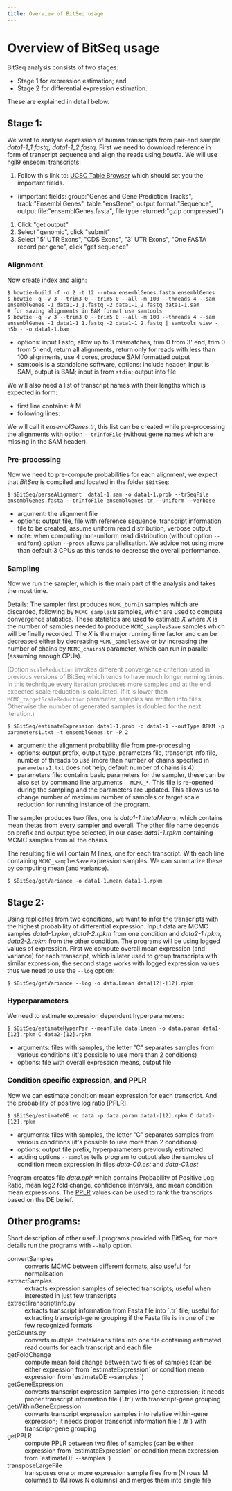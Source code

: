 ```yaml
---
title: Overview of BitSeq usage
---
```


# Overview of BitSeq usage

BitSeq analysis consists of two stages:
* Stage 1 for expression estimation; and
* Stage 2 for differential expression estimation.

These are explained in detail below.

## Stage 1:

We want to analyse expression of human transcripts from pair-end sample *data1-1_1.fastq, data1-1_2.fastq*. First we need to download reference in form of transcript sequence and align the reads using _bowtie_. We will use hg19 ensebml transcripts:

1. Follow this link to: [UCSC Table Browser](http://genome.ucsc.edu/cgi-bin/hgTables?hgsid=214391795&clade=mammal&org=0&db=0&hgta_group=genes&hgta_track=ensGene&hgta_table=ensGene&hgta_regionType=genome&position=&hgta_outputType=sequence&hgta_outFileName=ensemblGenes.fasta) which should set you the important fields.

 * (important fields: group:"Genes and Gene Prediction Tracks", track:"Ensembl Genes", table:"ensGene", output format:"Sequence", output file:"ensemblGenes.fasta", file type returned:"gzip compressed")

1. Click "get output"
1. Select "genomic", click "submit"
1. Select "5' UTR Exons", "CDS Exons", "3' UTR Exons", "One FASTA record per gene", click "get sequence"

### Alignment

Now create index and align:
```
$ bowtie-build -f -o 2 -t 12 --ntoa ensemblGenes.fasta ensemblGenes
$ bowtie -q -v 3 --trim3 0 --trim5 0 --all -m 100 --threads 4 --sam ensemblGenes -1 data1-1_1.fastq -2 data1-1_2.fastq data1-1.sam 
# for saving alignments in BAM format use samtools
$ bowtie -q -v 3 --trim3 0 --trim5 0 --all -m 100 --threads 4 --sam ensemblGenes -1 data1-1_1.fastq -2 data1-1_2.fastq | samtools view -hSb - -o data1-1.bam
```

 * options: input Fastq, allow up to 3 mismatches, trim 0 from 3' end, trim 0 from 5' end, return all alignments, return only for reads with less than 100 alignments, use 4 cores, produce SAM formatted output
 * samtools is a standalone software, options: include header, input is SAM, output is BAM; input is from `stdin`; output into file

We will also need a list of transcript names with their lengths which is expected in form:
 
 *  first line contains: # M <number of transcripts>
 *  following lines: <gene name> <transcript name> <transcript length>

We will call it *ensemblGenes.tr*, this list can be created while pre-processing the alignments with option `--trInfoFile` (without gene names which are missing in the SAM header).

### Pre-processing

Now we need to pre-compute probabilities for each alignment, we expect that _BitSeq_ is compiled and located in the folder `$BitSeq`:
```
$ $BitSeq/parseAlignment  data1-1.sam -o data1-1.prob --trSeqFile ensemblGenes.fasta --trInfoFile ensemblGenes.tr --uniform --verbose
```

 * argument: the alignment file
 * options: output file, file with reference sequence, transcript information file to be created, assume uniform read distribution, verbose output
  * note: when computing non-uniform read distribution (without option `--uniform`) option `--procN` allows parallelisation. We advice not using more than default 3 CPUs as this tends to decrease the overall performance.


### Sampling

Now we run the sampler, which is the main part of the analysis and takes the most time.

Details: The sampler first produces `MCMC_burnIn` samples which are discarded, following by `MCMC_samplesN` samples, which are used to compute convergence statistics. These statistics are used to estimate _X_ where _X_ is the number of samples needed to produce `MCMC_samplesSave` samples which will be finally recorded. The _X_ is the major running time factor and can be decreased either by decreasing `MCMC_samplesSave` or by increasing the number of chains by `MCMC_chainsN` parameter, which can run in parallel (assuming enough CPUs).

<font color="grey">(Option `scaleReduction` invokes different convergence criterion used in previous versions of BitSeq which tends to have much longer running times. In this technique every iteration produces more samples and at the end expected scale reduction is calculated. If it is lower than `MCMC_targetScaleReduction` parameter, samples are written into files. Otherwise the number of generated samples is doubled for the next iteration.)</font>


```
$ $BitSeq/estimateExpression data1-1.prob -o data1-1 --outType RPKM -p parameters1.txt -t ensemblGenes.tr -P 2
```

 * argument: the alignment probability file from pre-processing
 * options: output prefix, output type, parameters file, transcript info file, number of threads to use (more than number of chains specified in `parameters1.txt` does not help, default number of chains is 4)
 * parameters file: contains basic parameters for the sampler, these can be also set by command line arguments `--MCMC_*`. This file is re-opened during the sampling and the parameters are updated. This allows us to change number of maximum number of samples or target scale reduction for running instance of the program.

The sampler produces two files, one is *data1-1.thetaMeans*, which contains mean thetas from every sampler and overall. The other file name depends on prefix and output type selected, in our case: *data1-1.rpkm* containing MCMC samples from all the chains.

The resulting file will contain *M* lines, one for each transcript. With each line containing `MCMC_samplesSave` expression samples. We can summarize these by computing mean (and variance).
```
$ $BitSeq/getVariance -o data1-1.mean data1-1.rpkm
```





## Stage 2:

Using replicates from two conditions, we want to infer the transcripts with the highest probability of differential expression. Input data are MCMC samples *data1-1.rpkm*, *data1-2.rpkm* from one condition and *data2-1.rpkm*, *data2-2.rpkm* from the other condition. The programs will be using logged values of expression. 
First we compute overall mean expression (and variance) for each transcript,  which is later used to group transcripts with similar expression, the second stage works with logged expression values thus we need to use the `--log` option:
```
$ $BitSeq/getVariance --log -o data.Lmean data[12]-[12].rpkm
```

### Hyperparameters
We need to estimate expression dependent hyperparameters:
```
$ $BitSeq/estimateHyperPar --meanFile data.Lmean -o data.param data1-[12].rpkm C data2-[12].rpkm
```

 * arguments: files with samples, the letter "C" separates samples from various conditions (it's possible to use more than 2 conditions)
 * options: file with overall expression means, output file

### Condition specific expression, and PPLR

Now we can estimate condition mean expression for each transcript. And the probability of positive log ratio [PPLR].
```
$ $BitSeq/estimateDE -o data -p data.param data1-[12].rpkm C data2-[12].rpkm
```

 * arguments: files with samples, the letter "C" separates samples from various conditions (it's possible to use more than 2 conditions)
 * options: output file prefix, hyperparameters previously estimated
 * adding options `--samples` tells program to output also the samples of condition mean expression in files *data-C0.est* and *data-C1.est*

Program creates file *data.pplr* which contains Probability of Positive Log Ratio, mean log2 fold change, confidence intervals, and mean condition mean expressions.
The [PPLR](https://github.com/BitSeq/BitSeq/wiki/PPLR) values can be used to rank the transcripts based on the DE belief.

## Other programs:

Short description of other useful programs provided with BitSeq, for more details run the programs with `--help` option.
<dl>
<dt>convertSamples</dt>
<dd>converts MCMC between different formats, also useful for normalisation</dd>
<dt>extractSamples</dt>
<dd>extracts expression samples of selected transcripts; useful when interested in just few transcripts</dd>
<dt>extractTranscriptInfo.py</dt>
<dd>extracts transcript information from Fasta file into `.tr` file; useful for extracting transcript-gene grouping if the Fasta file is in one of the few recognized formats</dd>
<dt>getCounts.py</dt>
<dd>converts multiple .thetaMeans files into one file containing estimated read counts for each transcript and each file</dd>
<dt>getFoldChange</dt>
<dd>compute mean fold change between two files of samples (can be either expression from `estimateExpression` or condition mean expression from `estimateDE --samples `)</dd>
<dt>getGeneExpression</dt>
<dd>converts transcript expression samples into gene expression; it needs proper transcript information file (`.tr`) with transcript-gene grouping</dd>
<dt>getWithinGeneExpression</dt>
<dd>converts transcript expression samples into relative within-gene expression; it needs proper transcript information file (`.tr`) with transcript-gene grouping</dd>
<dt>getPPLR</dt>
<dd>compute PPLR between two files of samples (can be either expression from `estimateExpression` or condition mean expression from `estimateDE --samples `)</dd>
<dt>transposeLargeFile</dt>
<dd>transposes one or more expression sample files from (N rows M columns) to (M rows N columns) and merges them into single file</dd>
</dl>
